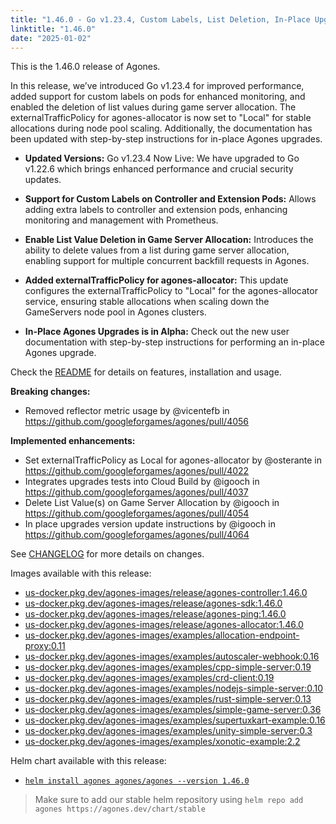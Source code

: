 ```yaml
---
title: "1.46.0 - Go v1.23.4, Custom Labels, List Deletion, In-Place Upgrades in Alpha and More"
linktitle: "1.46.0"
date: "2025-01-02"
---
```


This is the 1.46.0 release of Agones.

In this release, we’ve introduced Go v1.23.4 for improved performance, added support for custom labels on pods for enhanced monitoring, and enabled the deletion of list values during game server allocation. The externalTrafficPolicy for agones-allocator is now set to "Local" for stable allocations during node pool scaling. Additionally, the documentation has been updated with step-by-step instructions for in-place Agones upgrades.

- **Updated Versions:** Go v1.23.4 Now Live: We have upgraded to Go v1.22.6 which brings enhanced performance and crucial security updates.

- **Support for Custom Labels on Controller and Extension Pods:** Allows adding extra labels to controller and extension pods, enhancing monitoring and management with Prometheus.

- **Enable List Value Deletion in Game Server Allocation:** Introduces the ability to delete values from a list during game server allocation, enabling support for multiple concurrent backfill requests in Agones.

- **Added externalTrafficPolicy for agones-allocator:** This update configures the externalTrafficPolicy to "Local" for the agones-allocator service, ensuring stable allocations when scaling down the GameServers node pool in Agones clusters.

- **In-Place Agones Upgrades is in Alpha:** Check out the new user documentation with step-by-step instructions for performing an in-place Agones upgrade.

Check the <a href="https://github.com/googleforgames/agones/tree/release-1.46.0" data-proofer-ignore>README</a> for details on features, installation and usage.

**Breaking changes:**
- Removed reflector metric usage by @vicentefb in https://github.com/googleforgames/agones/pull/4056

**Implemented enhancements:**
- Set externalTrafficPolicy as Local for agones-allocator by @osterante in https://github.com/googleforgames/agones/pull/4022
- Integrates upgrades tests into Cloud Build by @igooch in https://github.com/googleforgames/agones/pull/4037
- Delete List Value(s) on Game Server Allocation by @igooch in https://github.com/googleforgames/agones/pull/4054
- In place upgrades version update instructions by @igooch in https://github.com/googleforgames/agones/pull/4064

See <a href="https://github.com/googleforgames/agones/blob/release-1.46.0/CHANGELOG.md" data-proofer-ignore>CHANGELOG</a> for more details on changes.

Images available with this release:

- [us-docker.pkg.dev/agones-images/release/agones-controller:1.46.0](https://us-docker.pkg.dev/agones-images/release/agones-controller:1.46.0)
- [us-docker.pkg.dev/agones-images/release/agones-sdk:1.46.0](https://us-docker.pkg.dev/agones-images/release/agones-sdk:1.46.0)
- [us-docker.pkg.dev/agones-images/release/agones-ping:1.46.0](https://us-docker.pkg.dev/agones-images/release/agones-ping:1.46.0)
- [us-docker.pkg.dev/agones-images/release/agones-allocator:1.46.0](https://us-docker.pkg.dev/agones-images/release/agones-allocator:1.46.0)
- [us-docker.pkg.dev/agones-images/examples/allocation-endpoint-proxy:0.11](https://us-docker.pkg.dev/agones-images/examples/allocation-endpoint-proxy:0.11)
- [us-docker.pkg.dev/agones-images/examples/autoscaler-webhook:0.16](https://us-docker.pkg.dev/agones-images/examples/autoscaler-webhook:0.16)
- [us-docker.pkg.dev/agones-images/examples/cpp-simple-server:0.19](https://us-docker.pkg.dev/agones-images/examples/cpp-simple-server:0.19)
- [us-docker.pkg.dev/agones-images/examples/crd-client:0.19](https://us-docker.pkg.dev/agones-images/examples/crd-client:0.19)
- [us-docker.pkg.dev/agones-images/examples/nodejs-simple-server:0.10](https://us-docker.pkg.dev/agones-images/examples/nodejs-simple-server:0.10)
- [us-docker.pkg.dev/agones-images/examples/rust-simple-server:0.13](https://us-docker.pkg.dev/agones-images/examples/rust-simple-server:0.13)
- [us-docker.pkg.dev/agones-images/examples/simple-game-server:0.36](https://us-docker.pkg.dev/agones-images/examples/simple-game-server:0.36)
- [us-docker.pkg.dev/agones-images/examples/supertuxkart-example:0.16](https://us-docker.pkg.dev/agones-images/examples/supertuxkart-example:0.16)
- [us-docker.pkg.dev/agones-images/examples/unity-simple-server:0.3](https://us-docker.pkg.dev/agones-images/examples/unity-simple-server:0.3)
- [us-docker.pkg.dev/agones-images/examples/xonotic-example:2.2](https://us-docker.pkg.dev/agones-images/examples/xonotic-example:2.2)

Helm chart available with this release:

- <a href="https://agones.dev/chart/stable/agones-1.46.0.tgz" data-proofer-ignore>
  <code>helm install agones agones/agones --version 1.46.0</code></a>

> Make sure to add our stable helm repository using `helm repo add agones https://agones.dev/chart/stable`